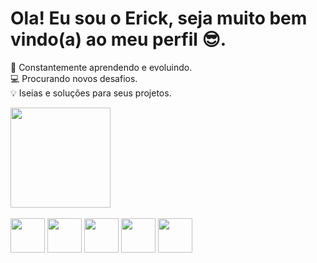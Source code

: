 # Ola! Eu sou o Erick, seja muito bem vindo(a) ao meu perfil 😎.
📘 Constantemente aprendendo e evoluindo. <br>
💻 Procurando novos desafios.<br>
💡 Iseias e soluções para seus projetos.

<div>
 
  <a href="https://github.com/ErickGomes2805">
    <img height="160em" src="https://github-readme-stats.vercel.app/api?username=ErickGomes&show_icons=true&theme=darkinclude">
  </a>
  
</div> 

<div style="display: inline_block"><br>
  <img height="55em" src="https://cdn.jsdelivr.net/gh/devicons/devicon/icons/react/react-original.svg" />
  <img height="55em" src="https://cdn.jsdelivr.net/gh/devicons/devicon/icons/javascript/javascript-original.svg" />
  <img height="55em" src="https://cdn.jsdelivr.net/gh/devicons/devicon/icons/html5/html5-original.svg" />                     
  <img height="55em" src="https://cdn.jsdelivr.net/gh/devicons/devicon/icons/css3/css3-original.svg" />
  <img height="55em"  src="https://cdn.jsdelivr.net/gh/devicons/devicon/icons/java/java-original.svg" />
</div>


